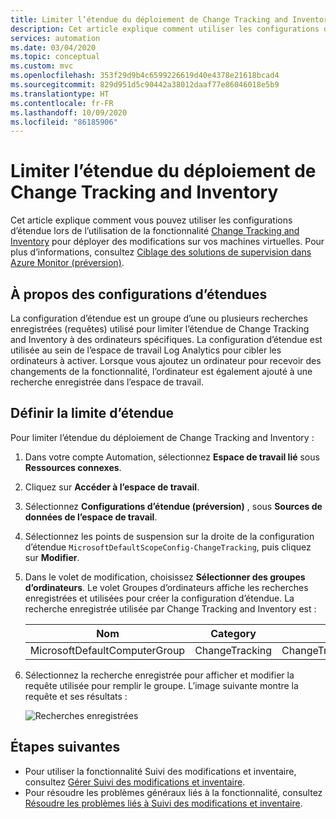 ```yaml
---
title: Limiter l’étendue du déploiement de Change Tracking and Inventory d’Azure Automation
description: Cet article explique comment utiliser les configurations d’étendue pour limiter l’étendue du déploiement de Change Tracking and Inventory.
services: automation
ms.date: 03/04/2020
ms.topic: conceptual
ms.custom: mvc
ms.openlocfilehash: 353f29d9b4c6599226619d40e4378e21618bcad4
ms.sourcegitcommit: 829d951d5c90442a38012daaf77e86046018e5b9
ms.translationtype: HT
ms.contentlocale: fr-FR
ms.lasthandoff: 10/09/2020
ms.locfileid: "86185906"
---
```

# <a name="limit-change-tracking-and-inventory-deployment-scope"></a>Limiter l’étendue du déploiement de Change Tracking and Inventory

Cet article explique comment vous pouvez utiliser les configurations d’étendue lors de l’utilisation de la fonctionnalité [Change Tracking and Inventory](change-tracking.md) pour déployer des modifications sur vos machines virtuelles. Pour plus d’informations, consultez [Ciblage des solutions de supervision dans Azure Monitor (préversion)](../azure-monitor/insights/solution-targeting.md). 

## <a name="about-scope-configurations"></a>À propos des configurations d’étendues

La configuration d’étendue est un groupe d’une ou plusieurs recherches enregistrées (requêtes) utilisé pour limiter l’étendue de Change Tracking and Inventory à des ordinateurs spécifiques. La configuration d’étendue est utilisée au sein de l’espace de travail Log Analytics pour cibler les ordinateurs à activer. Lorsque vous ajoutez un ordinateur pour recevoir des changements de la fonctionnalité, l’ordinateur est également ajouté à une recherche enregistrée dans l’espace de travail.

## <a name="set-the-scope-limit"></a>Définir la limite d’étendue

Pour limiter l’étendue du déploiement de Change Tracking and Inventory :

1. Dans votre compte Automation, sélectionnez **Espace de travail lié** sous **Ressources connexes**.

2. Cliquez sur **Accéder à l’espace de travail**.

3. Sélectionnez **Configurations d’étendue (préversion)** , sous **Sources de données de l’espace de travail**.

4. Sélectionnez les points de suspension sur la droite de la configuration d’étendue `MicrosoftDefaultScopeConfig-ChangeTracking`, puis cliquez sur **Modifier**. 

5. Dans le volet de modification, choisissez **Sélectionner des groupes d’ordinateurs**. Le volet Groupes d’ordinateurs affiche les recherches enregistrées et utilisées pour créer la configuration d’étendue. La recherche enregistrée utilisée par Change Tracking and Inventory est :

    |Nom     |Category  |Alias  |
    |---------|---------|---------|
    |MicrosoftDefaultComputerGroup     |  ChangeTracking       | ChangeTracking__MicrosoftDefaultComputerGroup        |

6. Sélectionnez la recherche enregistrée pour afficher et modifier la requête utilisée pour remplir le groupe. L’image suivante montre la requête et ses résultats :

    ![Recherches enregistrées](media/automation-scope-configurations-change-tracking/logsearch.png)

## <a name="next-steps"></a>Étapes suivantes

* Pour utiliser la fonctionnalité Suivi des modifications et inventaire, consultez [Gérer Suivi des modifications et inventaire](change-tracking-file-contents.md).
* Pour résoudre les problèmes généraux liés à la fonctionnalité, consultez [Résoudre les problèmes liés à Suivi des modifications et inventaire](troubleshoot/change-tracking.md).
